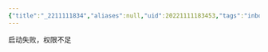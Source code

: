 ```yaml
---
{"title":"_2211111834","aliases":null,"uid":20221111183453,"tags":"inbox","created":"2022-11-11 18:34:53","from":null,"obsidianUIMode":null,"dg-publish":true,"permalink":"/110-new/2211111834/","dgPassFrontmatter":true}
---
```



启动失败，权限不足